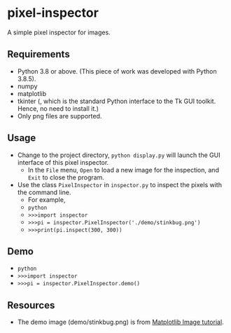 # pixel-inspector

A simple pixel inspector for images.

## Requirements

* Python 3.8 or above. (This piece of work was developed with Python 3.8.5).
* numpy
* matplotlib
* tkinter (, which is the standard Python interface to the Tk GUI toolkit. Hence, no need to install it.)
* Only png files are supported.

## Usage

* Change to the project directory, `python display.py` will launch the GUI interface of this pixel inspector.
  * In the `File` menu, `Open` to load a new image for the inspection, and `Exit` to close the program.
* Use the class `PixelInspector` in `inspector.py` to inspect the pixels with the command line.
  * For example,
  * `python`
  * `>>>import inspector`
  * `>>>pi = inspector.PixelInspector('./demo/stinkbug.png')`
  * `>>>print(pi.inspect(300, 300))`

## Demo

* `python`
* `>>>import inspector`
* `>>>pi = inspector.PixelInspector.demo()`

## Resources

* The demo image (demo/stinkbug.png) is from [Matplotlib Image tutorial](https://matplotlib.org/2.0.0/_images/stinkbug.png).
